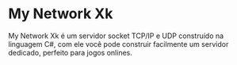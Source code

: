 # My Network Xk
My Network Xk é um servidor socket TCP/IP e UDP construído na linguagem C#, com ele você pode construir facilmente um servidor dedicado, perfeito para jogos onlines.